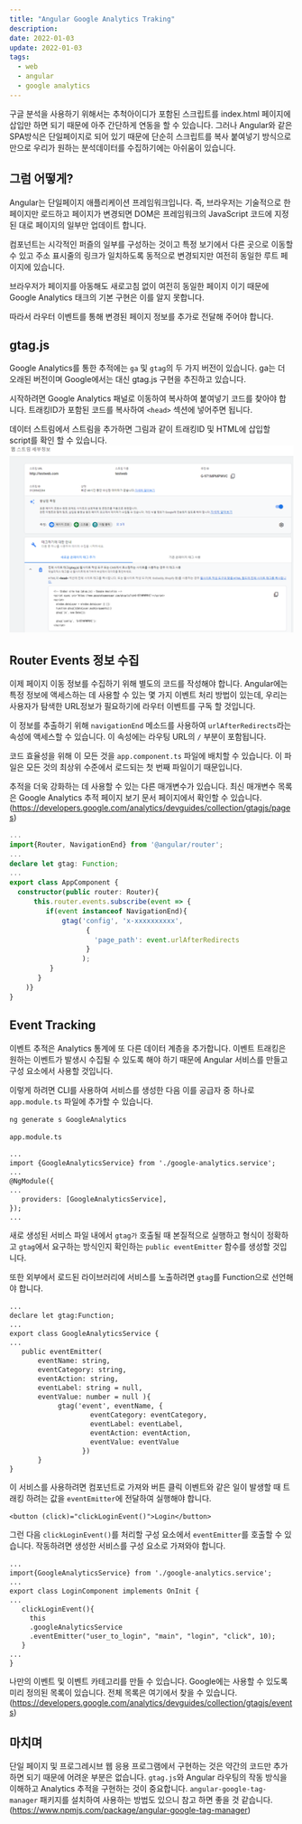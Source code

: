 ```yaml
---
title: "Angular Google Analytics Traking"
description:
date: 2022-01-03
update: 2022-01-03
tags:
  - web
  - angular
  - google analytics
---
```


구글 분석을 사용하기 위해서는 추척아이디가 포함된 스크립트를 index.html 페이지에 삽입만 하면 되기 때문에 아주 간단하게 연동을 할 수 있습니다. 그러나 Angular와 같은 SPA방식은 단일페이지로 되어 있기 때문에 단순히 스크립트를 복사 붙여넣기 방식으로 만으로 우리가 원하는 분석데이터를 수집하기에는 아쉬움이 있습니다.

## 그럼 어떻게?
Angular는 단일페이지 애플리케이션 프레임워크입니다. 즉, 브라우저는 기술적으로 한 페이지만 로드하고 페이지가 변경되면 DOM은 프레임워크의 JavaScript 코드에 지정된 대로 페이지의 일부만 업데이트 합니다.

컴포넌트는 시각적인 퍼즐의 일부를 구성하는 것이고 특정 보기에서 다른 곳으로 이동할 수 있고 주소 표시줄의 링크가 일치하도록 동적으로 변경되지만 여전히 동일한 루트 페이지에 있습니다.

브라우저가 페이지를 아동해도 새로고침 없이 여전히 동일한 페이지 이기 때문에 Google Analytics 태크의 기본 구현은 이를 알지 못합니다.

따라서 라우터 이벤트를 통해 변경된 페이지 정보를 추가로 전달해 주어야 합니다.

## gtag.js
Google Analytics를 통한 추적에는 `ga` 및 `gtag`의 두 가지 버전이 있습니다. ga는 더 오래된 버전이며 Google에서는 대신 gtag.js 구현을 추진하고 있습니다.

시작하려면 Google Analytics 패널로 이동하여 복사하여 붙여넣기 코드를 찾아야 합니다. 트래킹ID가 포함된 코드를 복사하여 `<head>` 섹션에 넣어주면 됩니다.

데이터 스트림에서 스트림을 추가하면 그림과 같이 트래킹ID 및 HTML에 삽입할 script를 확인 할 수 있습니다.
![01](image1.png)

## Router Events 정보 수집
이제 페이지 이동 정보를 수집하기 위해 별도의 코드를 작성해야 합니다. 
Angular에는 특정 정보에 액세스하는 데 사용할 수 있는 몇 가지 이벤트 처리 방법이 있는데, 우리는 사용자가 탐색한 URL정보가 필요하기에 라우터 이벤트를 구독 할 것입니다.

이 정보를 추출하기 위해 `navigationEnd` 메소드를 사용하여 `urlAfterRedirects`라는 속성에 액세스할 수 있습니다. 이 속성에는 라우팅 URL의 `/` 부분이 포함됩니다.

코드 효율성을 위해 이 모든 것을 `app.component.ts` 파일에 배치할 수 있습니다. 이 파일은 모든 것의 최상위 수준에서 로드되는 첫 번째 파일이기 때문입니다.

추적을 더욱 강화하는 데 사용할 수 있는 다른 매개변수가 있습니다. 최신 매개변수 목록은 Google Analytics 추적 페이지 보기 문서 페이지에서 확인할 수 있습니다. (<https://developers.google.com/analytics/devguides/collection/gtagjs/pages>)

~~~typescript
...
import{Router, NavigationEnd} from '@angular/router';
...
declare let gtag: Function;
...
export class AppComponent {
  constructor(public router: Router){   
      this.router.events.subscribe(event => {
         if(event instanceof NavigationEnd){
             gtag('config', 'x-xxxxxxxxxx', 
                   {
                     'page_path': event.urlAfterRedirects
                   }
                  );
          }
       }
    )}
}
~~~

## Event Tracking
이벤트 추적은 Analytics 통계에 또 다른 데이터 계층을 추가합니다. 이벤트 트래킹은 원하는 이벤트가 발생시 수집될 수 있도록 해야 하기 때문에 Angular 서비스를 만들고 구성 요소에서 사용할 것입니다.

이렇게 하려면 CLI를 사용하여 서비스를 생성한 다음 이를 공급자 중 하나로 `app.module.ts` 파일에 추가할 수 있습니다.

~~~
ng generate s GoogleAnalytics
~~~

`app.module.ts`
~~~
...
import {GoogleAnalyticsService} from './google-analytics.service';
...
@NgModule({
...
   providers: [GoogleAnalyticsService],
});
...
~~~

새로 생성된 서비스 파일 내에서 `gtag가` 호출될 때 본질적으로 실행하고 형식이 정확하고 `gtag`에서 요구하는 방식인지 확인하는 `public eventEmitter` 함수를 생성할 것입니다.

또한 외부에서 로드된 라이브러리에 서비스를 노출하려면 `gtag`를 Function으로 선언해야 합니다.

~~~
...
declare let gtag:Function;
...
export class GoogleAnalyticsService {
...
   public eventEmitter( 
       eventName: string, 
       eventCategory: string, 
       eventAction: string, 
       eventLabel: string = null,  
       eventValue: number = null ){ 
            gtag('event', eventName, { 
                    eventCategory: eventCategory, 
                    eventLabel: eventLabel, 
                    eventAction: eventAction, 
                    eventValue: eventValue
                  })
       }
}
~~~

이 서비스를 사용하려면 컴포넌트로 가져와 버튼 클릭 이벤트와 같은 일이 발생할 때 트래킹 하려는 값을 `eventEmitter`에 전달하여 실행해야 합니다.

~~~
<button (click)="clickLoginEvent()">Login</button>
~~~

그런 다음 `clickLoginEvent()`를 처리할 구성 요소에서 `eventEmitter`를 호출할 수 있습니다. 작동하려면 생성한 서비스를 구성 요소로 가져와야 합니다.

~~~
...
import{GoogleAnalyticsService} from './google-analytics.service';
...
export class LoginComponent implements OnInit {
...  
   clickLoginEvent(){ 
     this
     .googleAnalyticsService
     .eventEmitter("user_to_login", "main", "login", "click", 10);
   } 
...
}
~~~

나만의 이벤트 및 이벤트 카테고리를 만들 수 있습니다. Google에는 사용할 수 있도록 미리 정의된 목록이 있습니다. 전체 목록은 여기에서 찾을 수 있습니다. (<https://developers.google.com/analytics/devguides/collection/gtagjs/events>)


## 마치며
단일 페이지 및 프로그레시브 웹 응용 프로그램에서 구현하는 것은 약간의 코드만 추가하면 되기 때문에 어려운 부분은 없습니다.
`gtag.js`와 Angular 라우팅의 작동 방식을 이해하고 Analytics 추적을 구현하는 것이 중요합니다.
`angular-google-tag-manager` 패키지를 설치하여 사용하는 방법도 있으니 참고 하면 좋을 것 같습니다.
(https://www.npmjs.com/package/angular-google-tag-manager)